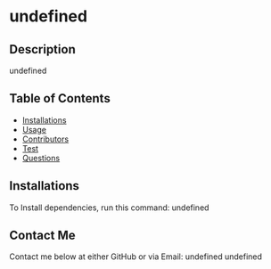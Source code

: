 # undefined

  ## Description
  undefined

  ## Table of Contents
  * [Installations](#installations)
  * [Usage](#usage)
  * [Contributors](#contribution)
  * [Test](#test)
  * [Questions](#questions)

  ## Installations
  To Install dependencies, run this command:
  undefined

  ## Contact Me
  Contact me below at either GitHub or via Email:
  undefined
  undefined
